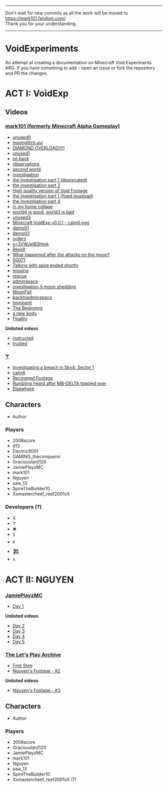 -----

Don't wait for new commits as all the work will be moved to https://mark101.fandom.com/  
Thank you for your understanding.

-----


# VoidExperiments
An attempt at creating a documentation on Minecraft Void Experiments ARG. If you have something to add - open an issue or fork the repository and PR the changes.

# ACT I: VoidExp

## Videos
### [mark101 (formerly Minecraft Alpha Gameplay)](https://www.youtube.com/channel/UCFi2lnblEc4CBxGMQAWyMHg)
- [unused0](/videos/mark101/unused0.md)
- [moonglitch.avi](/videos/mark101/moonglitch.avi.md)
- [DIAMOND OVERLOAD!!!!!](/videos/mark101/DIAMOND%20OVERLOAD%21%21%21%21%21.md)
- [unused1](/videos/mark101/unused1.md)
- [im back](https://www.youtube.com/watch?v=N0650l9VJMk)
- [observations](https://www.youtube.com/watch?v=W0DuJINV_D4)
- [second world](https://www.youtube.com/watch?v=u0FUjHYMgPs)
- [investigation](https://www.youtube.com/watch?v=ra-Zl_pY33U)
- [the investigation part 1 (deprecated)](https://www.youtube.com/watch?v=8Inw7hkm-bo)
- [the investigation part 2](https://www.youtube.com/watch?v=AHAlV0-xEiw)
- [High quality version of Void Footage](https://www.youtube.com/watch?v=Bo-jUeRgmos)
- [the investigation part 1 (fixed reupload)](https://www.youtube.com/watch?v=MSoWg6q7G2s)
- [the investigation part 4](https://www.youtube.com/watch?v=lECU27EK55s)
- [in my home collage](https://www.youtube.com/watch?v=b7x-CxrTON4)
- [world4 is good, world3 is bad](https://www.youtube.com/watch?v=eNHX9MDe_7c)
- [unused3](https://www.youtube.com/watch?v=EUW9yr5bhFA)
- [Minecraft VoidExp v0.0.1 - calm5.ogg](https://www.youtube.com/watch?v=Jaud2scIHis)
- [demo01](https://www.youtube.com/watch?v=5sCoxR7bhF8)
- [demo02](https://www.youtube.com/watch?v=EDK2Yffp88Y)
- [orders](https://www.youtube.com/watch?v=FzdbfjoUkTI)
- [v=3VWJelB3Hmk](https://www.youtube.com/watch?v=3PzPaDZdR3Q)
- [Revolt](https://www.youtube.com/watch?v=q8dKxF9LbzY)
- [What happened after the attacks on the moon?](https://www.youtube.com/watch?v=1REDLxJ7fEk)
- [00071](https://www.youtube.com/watch?v=x1pqizMhNCQ)
- [Talking with spire ended shortly](https://www.youtube.com/watch?v=hOFYw19GK4I)
- [missing](https://www.youtube.com/watch?v=yG5Lajiaszk)
- [rescue](https://www.youtube.com/watch?v=ZJTKsdal6BI)
- [adminspace](https://www.youtube.com/watch?v=hi55DK32Yog)
- [investigation 5 moon shedding](https://www.youtube.com/watch?v=3WJ1RmiQ0k4)
- [MoonFall](https://www.youtube.com/watch?v=eRSlWcr4W9U)
- [backtoadminspace](https://www.youtube.com/watch?v=I-Jz73ueiK4)
- [Imminent](https://www.youtube.com/watch?v=wutoritOQB4)
- [The Beginning](https://www.youtube.com/watch?v=qXzeXDReFMU)
- [a new body](https://www.youtube.com/watch?v=hqkE0p8p6Qk)
- [Finality](https://www.youtube.com/watch?v=QxSMfz8tVAA)  

**Unlisted videos**  
- [instructed](https://www.youtube.com/watch?v=EtDNxRBENNo)
- [trusted](https://www.youtube.com/watch?v=ugSuscZ5RVQ)  

### [ꕚ](https://www.youtube.com/channel/UCEVqNWUAqVrcj4myVvvi_dg)
- [Investigating a breach in Sky4; Sector 1](https://www.youtube.com/watch?v=3VWJelB3Hmk)
- [calm6](https://www.youtube.com/watch?v=6zbGWGuNT64)
- [Recovered Footage](https://www.youtube.com/watch?v=z_0knCgy6W4)
- [Rumbling heard after MB-DELTA toppled over](https://www.youtube.com/watch?v=M7ZpQ2t1h9s)
- [Elsewhere](https://www.youtube.com/watch?v=gGr_h3YIRNc)  

## Characters
- Author
### Players
- 2008score
- d13
- Electric9001
- GAMING_theconqueror
- Graciouslard120
- JamiePlayzMC
- mark101
- Nguyen
- saw_13
- SpireTheBuilder10
- Xxmastercheef_reef2001xX
### Developers (?)
- X
- ꕚ
- ✺
- ⁑
- 🝏
- 𒄆
- ℵ

# ACT II: NGUYEN

### [JamiePlayzMC](https://www.youtube.com/channel/UCFVwYERqdSusoVuybQKiZ5w)
- [Day 1](https://www.youtube.com/watch?v=ykNiH6HBNWE)  

**Unlisted videos**
- [Day 2](https://www.youtube.com/watch?v=UTc3SS_8wcg)
- [Day 3](https://www.youtube.com/watch?v=u3w2-jQJosI)
- [Day 4](https://www.youtube.com/watch?v=hl2CmRXQZKc)
- [Day 5](https://www.youtube.com/watch?v=OZWGbYzxlto)

### [The Let's Play Archive](https://www.youtube.com/channel/UCx8EGJWWvSQA2p8GdgQoi6w)
- [First Step](https://www.youtube.com/watch?v=1QA53KnOPLw)
- [Nguyen's Footage - #2](https://www.youtube.com/watch?v=t8OzzpNSb0Y)

**Unlisted videos**
- [Nguyen's Footage - #3](https://www.youtube.com/watch?v=3OlO8m5u44k)

## Characters
- Author
### Players
- 2008score
- Graciouslard120
- JamiePlayzMC
- mark101
- Nguyen
- saw_13
- SpireTheBuilder10
- Xxmastercheef_reef2001xX (?)
